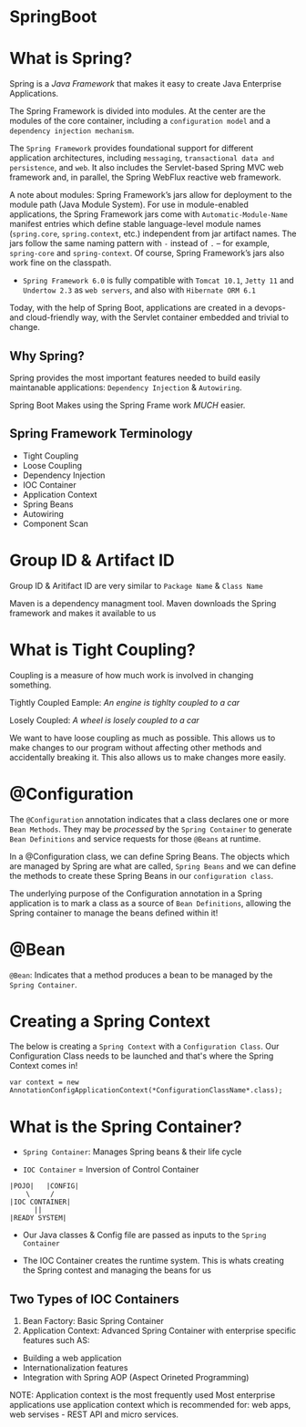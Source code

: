# SpringBoot

# What is Spring?

Spring is a *Java Framework* that makes it easy to create Java Enterprise Applications.

The Spring Framework is divided into modules. At the center are the modules of the core container, including a `configuration model` and a `dependency injection mechanism`.

The `Spring Framework` provides foundational support for different application architectures, including `messaging`, `transactional data and persistence`, and `web`. It also includes the Servlet-based Spring MVC web framework and, in parallel, the Spring WebFlux reactive web framework.

A note about modules: Spring Framework’s jars allow for deployment to the module path (Java Module System). For use in module-enabled applications, the Spring Framework jars come with `Automatic-Module-Name` manifest entries which define stable language-level module names (`spring.core`, `spring.context`, etc.) independent from jar artifact names. The jars follow the same naming pattern with `-` instead of `.` – for example, `spring-core` and `spring-context`. Of course, Spring Framework’s jars also work fine on the classpath.

* `Spring Framework 6.0` is fully compatible with `Tomcat 10.1`, `Jetty 11` and `Undertow 2.3` as `web servers`, and also with `Hibernate ORM 6.1`

Today, with the help of Spring Boot, applications are created in a devops- and cloud-friendly way, with the Servlet container embedded and trivial to change. 


## Why Spring?

Spring provides the most important features needed to build easily maintanable applications: `Dependency Injection` & `Autowiring`.

Spring Boot Makes using the Spring Frame work *MUCH* easier.

## Spring Framework Terminology

* Tight Coupling
* Loose Coupling
* Dependency Injection
* IOC Container
* Application Context
* Spring Beans
* Autowiring
* Component Scan

# Group ID & Artifact ID

Group ID & Aritifact ID are very similar to `Package Name` & `Class Name`

Maven is a dependency managment tool. Maven downloads the Spring framework and makes it available to us

# What is Tight Coupling?

Coupling is a measure of how much work is involved in changing something.

Tightly Coupled Eample: *An engine is tighlty coupled to a car*

Losely Coupled: *A wheel is losely coupled to a car*

We want to have loose coupling as much as possible. This allows us to make changes to our program without affecting other methods and accidentally breaking it. This also allows us to make changes more easily.


# @Configuration

The `@Configuration` annotation indicates that a class declares one or more `Bean Methods`. They may be *processed* by the `Spring Container` to generate `Bean Definitions` and service requests for those `@Beans` at runtime.

In a @Configuration class, we can define Spring Beans. The objects which are managed by Spring are what are called, `Spring Beans` and we can define the methods to create these Spring Beans in our `configuration class`.

The underlying purpose of the Configuration annotation in a Spring application is to mark a class as a source of `Bean Definitions`, allowing the Spring container to manage the beans defined within it!

# @Bean
`@Bean`: Indicates that a method produces a bean to be managed by the `Spring Container`.

# Creating a Spring Context

The below is creating a `Spring Context` with a `Configuration Class`. Our Configuration Class needs to be launched and that's where the Spring Context comes in!

```
var context = new AnnotationConfigApplicationContext(*ConfigurationClassName*.class);
```

# What is the Spring Container?

* `Spring Container`: Manages Spring beans & their life cycle

* `IOC Container` = Inversion of Control Container 

```
|POJO|   |CONFIG|
    \     /
|IOC CONTAINER|
      ||
|READY SYSTEM|
```

* Our Java classes & Config file are passed as inputs to the `Spring Container`

* The IOC Container creates the runtime system. This is whats creating the Spring contest and managing the beans for us

## Two Types of IOC Containers

1. Bean Factory: Basic Spring Container
2. Application Context: Advanced Spring Container with enterprise specific features such AS:
* Building a web application
* Internationalization features
* Integration with Spring AOP (Aspect Orineted Programming)

NOTE: Application context is the most frequently used
Most enterprise applications use application context which is recommended for: web apps, web servises - REST API and micro services.













